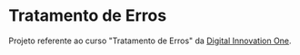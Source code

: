 # Tratamento de Erros

Projeto referente ao curso "Tratamento de Erros" da [Digital Innovation One](https://digitalinnovation.one/).


